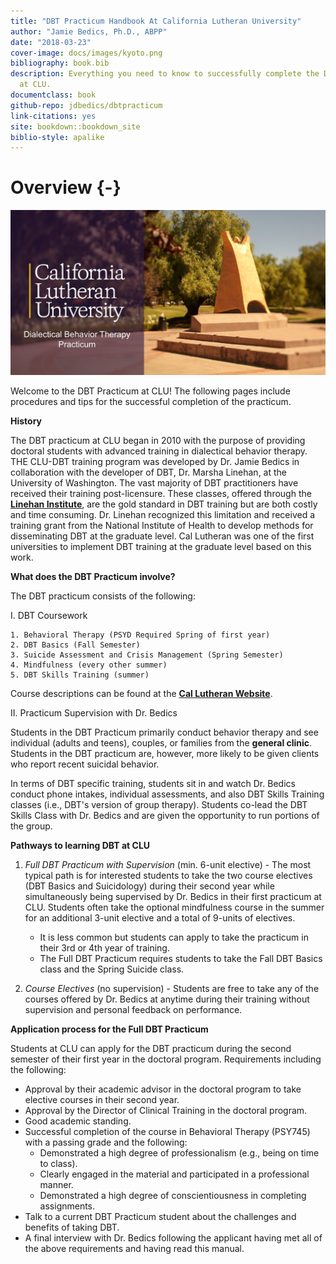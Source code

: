 ```yaml
--- 
title: "DBT Practicum Handbook At California Lutheran University"
author: "Jamie Bedics, Ph.D., ABPP"
date: "2018-03-23"
cover-image: docs/images/kyoto.png
bibliography: book.bib
description: Everything you need to know to successfully complete the DBT Practicum
  at CLU.
documentclass: book
github-repo: jdbedics/dbtpracticum
link-citations: yes
site: bookdown::bookdown_site
biblio-style: apalike
---
```


# Overview {-}



![Welcome to DBT at CLU!](images/dbtclu.png)


Welcome to the DBT Practicum at CLU!  The following pages include procedures and tips for the successful completion of the practicum.

**History**

The DBT practicum at CLU began in 2010 with the purpose of providing doctoral students with advanced training in dialectical behavior therapy.  THE CLU-DBT training program was developed by Dr. Jamie Bedics in collaboration with the developer of DBT, Dr. Marsha Linehan, at the University of Washington. The vast majority of DBT practitioners have received their training post-licensure.  These classes, offered through the <a  href="https://behavioraltech.org/">**Linehan Institute**</a>, are the gold standard in DBT training but are both costly and time consuming.  Dr. Linehan recognized this limitation and received a training grant from the National Institute of Health to develop methods for disseminating DBT at the graduate level.  Cal Lutheran was one of the first universities to implement DBT training at the graduate level based on this work.  

**What does the DBT Practicum involve?**

The DBT practicum consists of the following:

I. DBT Coursework

    1. Behavioral Therapy (PSYD Required Spring of first year)
    2. DBT Basics (Fall Semester)
    3. Suicide Assessment and Crisis Management (Spring Semester)
    4. Mindfulness (every other summer)
    5. DBT Skills Training (summer)

Course descriptions can be found at the <a  href="https://www.callutheran.edu/academics/graduate/psyd-clinical-psychology/dbt.html">**Cal Lutheran Website**</a>.  

II. Practicum Supervision with Dr. Bedics

Students in the DBT Practicum primarily conduct behavior therapy and see individual (adults and teens), couples, or families from the **general clinic**.  Students in the DBT practicum are, however, more likely to be given clients who report recent suicidal behavior.

In terms of DBT specific training, students sit in and watch Dr. Bedics conduct phone intakes, individual assessments, and also DBT Skills Training classes (i.e., DBT's version of group therapy).  Students co-lead the DBT Skills Class with Dr. Bedics and are given the opportunity to run portions of the group.

**Pathways to learning DBT at CLU**

1. *Full DBT Practicum with Supervision* (min. 6-unit elective) - The most typical path is for interested students to take the two course electives (DBT Basics and Suicidology) during their second year while simultaneously being supervised by Dr. Bedics in their first practicum at CLU. Students often take the optional mindfulness course in the summer for an additional 3-unit elective and a total of 9-units of electives. 

    * It is less common but students can apply to take the practicum in their 3rd or 4th year of training. 
    * The Full DBT Practicum requires students to take the Fall DBT Basics class and the Spring Suicide class. 

2. *Course Electives* (no supervision) - Students are free to take any of the courses offered by Dr. Bedics at anytime during their training without supervision and personal feedback on performance. 

**Application process for the Full DBT Practicum**

Students at CLU can apply for the DBT practicum during the second semester of their first year in the doctoral program.  Requirements including the following:

  * Approval by their academic advisor in the doctoral program to take elective courses in their second year.
  * Approval by the Director of Clinical Training in the doctoral program.
  * Good academic standing.
  * Successful completion of the course in Behavioral Therapy (PSY745) with a passing grade and the following:
    * Demonstrated a high degree of professionalism (e.g., being on time to class).
    * Clearly engaged in the material and participated in a professional manner.
    * Demonstrated a high degree of conscientiousness in completing assignments.
  * Talk to a current DBT Practicum student about the challenges and benefits of taking DBT.  
  * A final interview with Dr. Bedics following the applicant having met all of the above requirements and having read this manual.

